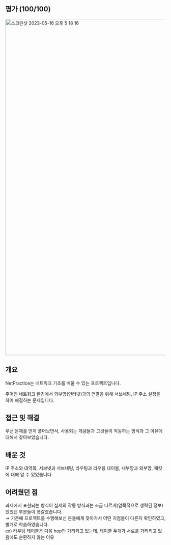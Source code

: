 ## 평가 (100/100)
<img width="1056" alt="스크린샷 2023-05-16 오후 5 18 16" src="https://github.com/Ssuamje/42Seoul/assets/105692206/a205f460-e1da-4fa8-96bf-1f22c83af665">


## 개요

NetPractice는 네트워크 기초를 배울 수 있는 프로젝트입니다. 

주어진 네트워크 환경에서 외부망(인터넷)과의 연결을 위해 서브네팅, IP 주소 설정을 하여 해결하는 문제입니다.

## 접근 및 해결

우선 문제를 먼저 풀어보면서, 사용되는 개념들과 그것들이 작동하는 방식과 그 이유에 대해서 찾아보았습니다.

## 배운 것

IP 주소와 대역폭, 서브넷과 서브네팅, 라우팅과 라우팅 테이블, 내부망과 외부망, 패킷에 대해 알 수 있었습니다.

## 어려웠던 점

과제에서 표현되는 방식이 실제의 작동 방식과는 조금 다르게(암묵적으로 생략된 정보) 있었던 부분들이 헷갈렸습니다.
<br>
→ 기존에 프로젝트를 수행해보신 분들에게 찾아가서 어떤 지점들이 다른지 확인하였고, 별개로 학습하였습니다.
<br>
ex) 라우팅 테이블은 다음 hop만 가리키고 있는데, 테이블 두개가 서로를 가리키고 있음에도 순환하지 않는 이유

